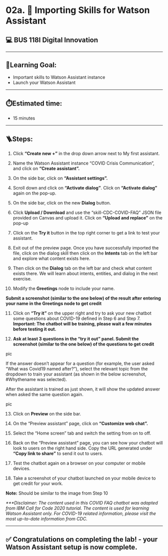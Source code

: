 # 02a. 🧩 Importing Skills for Watson Assistant
## 💻 BUS 118I Digital Innovation

---

## 🎯Learning Goal: 

- Important skills to Watson Assistant instance
- Launch your Watson Assistant

---

## ⏱️Estimated time: 
- 15 minutes

---

## 🪜Steps: 

1. Click **“Create new +”** in the drop down arrow next to My first assistant. 

2. Name the Watson Assistant instance “COVID Crisis Communication”, and click on **“Create assistant”.**


3. On the side bar, click on **“Assistant settings”.**


4. Scroll down and click on **“Activate dialog”**. Click on **“Activate dialog”** again on the pop-up.



5. On the side bar, click on the new **Dialog** button.


6. Click **Upload / Download** and use the “skill-CDC-COVID-FAQ” JSON file provided on Canvas and upload it. Click on **“Upload and replace”** on the pop-up



7. Click on the **Try it** button in the top right corner to get a link to test your assistant.


8. Exit out of the preview page. Once you have successfully imported the file, click on the dialog skill then click on the **Intents** tab on the left bar and explore what content exists here. 



9. Then click on the **Dialog** tab on the left bar and check what content exists there. We will learn about intents, entities, and dialog in the next exercise.


10. Modify the **Greetings** node to include your name.


**Submit a screenshot (similar to the one below) of the result after entering your name in the Greetings node to get credit**



11. Click on **“Try it”** on the upper right and try to ask your new chatbot some questions about COVID-19 defined in Step 6 and Step 7. 
**Important: The chatbot will be training, please wait a few minutes before testing it out.**

12. **Ask at least 3 questions in the “try it out” panel. Submit the screenshot (similar to the one below) of the questions to get credit**


pic

If the answer doesn’t appear for a question (for example, the user asked “What was Covid19 named after?”), select the relevant topic from the dropdown to train your assistant (as shown in the below screenshot, #Whythename was selected).

After the assistant is trained as just shown, it will show the updated answer when asked the same question again.

pic

13. Click on **Preview** on the side bar. 

14. On the “Preview assistant” page, click on **“Customize web chat”.**

15. Select the “Home screen” tab and switch the setting from on to off. 

16. Back on the “Preview assistant” page, you can see how your chatbot will look to users on the right hand side. Copy the URL generated under **“Copy link to share”** to send it out to users. 

17. Test the chatbot again on a browser on your computer or mobile devices.
18. Take a screenshot of your chatbot launched on your mobile device to get credit for your work. 

**Note:** Should be similar to the image from Step 10

_***Disclaimer: The content used in this COVID FAQ chatbot was adapted from IBM Call for Code 2020 tutorial. The content is used for learning Watson Assistant only. For COVID-19 related information, please visit the most up-to-date information from CDC._


---

## ✅ Congratulations on completing the lab! - your Watson Assistant setup is now complete.



